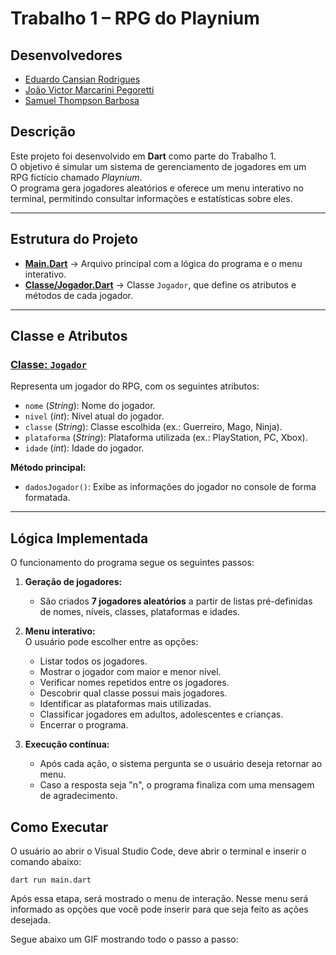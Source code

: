 # Trabalho 1 – RPG do Playnium

## Desenvolvedores
- [Eduardo Cansian Rodrigues](https://github.com/EduardoCansian)
- [João Victor Marcarini Pegoretti](https://github.com/joaovictorPegoretti)
- [Samuel Thompson Barbosa](https://github.com/samuel-tb)

## Descrição
Este projeto foi desenvolvido em **Dart** como parte do Trabalho 1.  
O objetivo é simular um sistema de gerenciamento de jogadores em um RPG fictício chamado *Playnium*.  
O programa gera jogadores aleatórios e oferece um menu interativo no terminal, permitindo consultar informações e estatísticas sobre eles.

---

## Estrutura do Projeto
- **[Main.Dart](./Main.Dart)** → Arquivo principal com a lógica do programa e o menu interativo.
- **[Classe/Jogador.Dart](./Classe/Jogador.Dart)** → Classe `Jogador`, que define os atributos e métodos de cada jogador.

---

## Classe e Atributos

### [Classe: `Jogador`](./Classe/Jogador.Dart)
Representa um jogador do RPG, com os seguintes atributos:

- `nome` (*String*): Nome do jogador.  
- `nivel` (*int*): Nível atual do jogador.  
- `classe` (*String*): Classe escolhida (ex.: Guerreiro, Mago, Ninja).  
- `plataforma` (*String*): Plataforma utilizada (ex.: PlayStation, PC, Xbox).  
- `idade` (*int*): Idade do jogador.  

**Método principal:**
- `dadosJogador()`: Exibe as informações do jogador no console de forma formatada.

---

## Lógica Implementada
O funcionamento do programa segue os seguintes passos:

1. **Geração de jogadores:**  
   - São criados **7 jogadores aleatórios** a partir de listas pré-definidas de nomes, níveis, classes, plataformas e idades.

2. **Menu interativo:**  
   O usuário pode escolher entre as opções:
   - Listar todos os jogadores.
   - Mostrar o jogador com maior e menor nível.
   - Verificar nomes repetidos entre os jogadores.
   - Descobrir qual classe possui mais jogadores.
   - Identificar as plataformas mais utilizadas.
   - Classificar jogadores em adultos, adolescentes e crianças.
   - Encerrar o programa.

3. **Execução contínua:**  
   - Após cada ação, o sistema pergunta se o usuário deseja retornar ao menu.  
   - Caso a resposta seja "n", o programa finaliza com uma mensagem de agradecimento.

## Como Executar
O usuário ao abrir o Visual Studio Code, deve abrir o terminal e inserir o comando abaixo:

``` dart run main.dart ```

Após essa etapa, será mostrado o menu de interação. Nesse menu será informado as opções que você pode inserir para que seja feito as ações desejada.

Segue abaixo um GIF mostrando todo o passo a passo:


